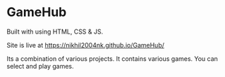 # GameHub
 Built with using HTML, CSS &amp; JS.

Site is live at https://nikhil2004nk.github.io/GameHub/

Its a combination of various projects.
It contains various games.
You can select and play games.
